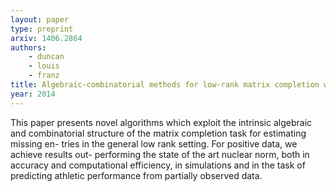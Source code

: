 ```yaml
---
layout: paper
type: preprint
arxiv: 1406.2864
authors:
    - duncan
    - louis
    - franz
title: Algebraic-combinatorial methods for low-rank matrix completion with application to athletic performance prediction
year: 2014
---
```


This paper presents novel algorithms which exploit the intrinsic algebraic and combinatorial structure of the matrix completion task for estimating missing en- tries in the general low rank setting. For positive data, we achieve results out- performing the state of the art nuclear norm, both in accuracy and computational efficiency, in simulations and in the task of predicting athletic performance from partially observed data.